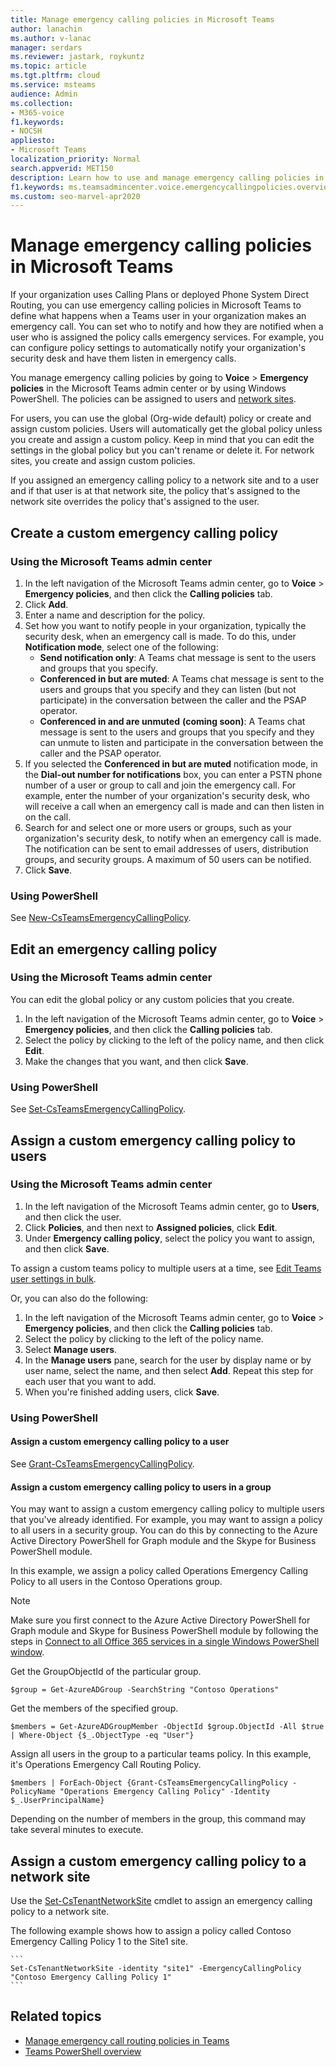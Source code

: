 ```yaml
---
title: Manage emergency calling policies in Microsoft Teams
author: lanachin
ms.author: v-lanac
manager: serdars
ms.reviewer: jastark, roykuntz
ms.topic: article
ms.tgt.pltfrm: cloud
ms.service: msteams
audience: Admin
ms.collection: 
- M365-voice
f1.keywords:
- NOCSH
appliesto: 
- Microsoft Teams
localization_priority: Normal
search.appverid: MET150
description: Learn how to use and manage emergency calling policies in Microsoft Teams to define what happens when a Teams user in your organization makes an emergency call. 
f1.keywords: ms.teamsadmincenter.voice.emergencycallingpolicies.overview
ms.custom: seo-marvel-apr2020
---
```


# Manage emergency calling policies in Microsoft Teams

If your organization uses Calling Plans or deployed Phone System Direct Routing, you can use emergency calling policies in Microsoft Teams to define what happens when a Teams user in your organization makes an emergency call. You can set who to notify and how they are notified when a user who is assigned the policy calls emergency services. For example, you can configure policy settings to automatically notify your organization's security desk and have them listen in emergency calls.  

You manage emergency calling policies by going to **Voice** > **Emergency policies** in the Microsoft Teams admin center or by using Windows PowerShell. The policies can be assigned to users and [network sites](cloud-voice-network-settings.md).

For users, you can use the global (Org-wide default) policy or create and assign custom policies. Users will automatically get the global policy unless you create and assign a custom policy. Keep in mind that you can edit the settings in the global policy but you can't rename or delete it. For network sites, you create and assign custom policies.

If you assigned an emergency calling policy to a network site and to a user and if that user is at that network site, the policy that's assigned to the network site overrides the policy that's assigned to the user.

## Create a custom emergency calling policy

### Using the Microsoft Teams admin center

1. In the left navigation of the Microsoft Teams admin center, go to **Voice** > **Emergency policies**, and then click the **Calling policies** tab.
2. Click **Add**.
3. Enter a name and description for the policy.
4. Set how you want to notify people in your organization, typically the security desk, when an emergency call is made. To do this, under **Notification mode**, select one of the following:
    - **Send notification only**: A Teams chat message is sent to the users and groups that you specify.
    - **Conferenced in but are muted**: A Teams chat message is sent to the users and groups that you specify and they can listen (but not participate) in the conversation between the caller and the PSAP operator.
    - **Conferenced in and are unmuted** **(coming soon)**: A Teams chat message is sent to the users and groups that you specify and they can unmute to listen and participate in the conversation between the caller and the PSAP operator.
5.  If you selected the **Conferenced in but are muted** notification mode, in the **Dial-out number for notifications** box, you can enter a PSTN phone number of a user or group to call and join the emergency call. For example, enter the number of your organization's security desk, who will receive a call when an emergency call is made and can then listen in on the call.
6. Search for and select one or more users or groups, such as your organization's security desk, to notify when an emergency call is made.  The notification can be sent to email addresses of users, distribution groups, and security groups. A maximum of 50 users can be notified.
7. Click **Save**.

### Using PowerShell

See [New-CsTeamsEmergencyCallingPolicy](https://docs.microsoft.com/powershell/module/skype/new-csteamsemergencycallingpolicy).

## Edit an emergency calling policy

### Using the Microsoft Teams admin center

You can edit the global policy or any custom policies that you create.

1. In the left navigation of the Microsoft Teams admin center, go to **Voice** > **Emergency policies**, and then click the **Calling policies** tab.
2. Select the policy by clicking to the left of the policy name, and then click **Edit**.
3. Make the changes that you want, and then click **Save**.

### Using PowerShell

See [Set-CsTeamsEmergencyCallingPolicy](https://docs.microsoft.com/powershell/module/skype/set-csteamsemergencycallingpolicy).

## Assign a custom emergency calling policy to users

### Using the Microsoft Teams admin center

1. In the left navigation of the Microsoft Teams admin center, go to **Users**, and then click the user.
2. Click **Policies**, and then next to **Assigned policies**, click **Edit**.
3. Under **Emergency calling policy**, select the policy you want to assign, and then click **Save**.

To assign a custom teams policy to multiple users at a time, see [Edit Teams user settings in bulk](edit-user-settings-in-bulk.md).

Or, you can also do the following:

1. In the left navigation of the Microsoft Teams admin center, go to **Voice** > **Emergency policies**, and then click the **Calling policies** tab.
2. Select the policy by clicking to the left of the policy name.
3. Select **Manage users**.
4. In the **Manage users** pane, search for the user by display name or by user name, select the name, and then select **Add**. Repeat this step for each user that you want to add.
5. When you're finished adding users, click **Save**.

### Using PowerShell

#### Assign a custom emergency calling policy to a user

See [Grant-CsTeamsEmergencyCallingPolicy](https://docs.microsoft.com/powershell/module/skype/grant-csteamsemergencycallingpolicy).

#### Assign a custom emergency calling policy to users in a group

You may want to assign a custom emergency calling policy to multiple users that you've already identified. For example, you may want to assign a policy to all users in a security group. You can do this by connecting to the Azure Active Directory PowerShell for Graph module and the Skype for Business PowerShell module.

In this example, we assign a policy called Operations Emergency Calling Policy to all users in the Contoso Operations group.  

> [!NOTE]
> Make sure you first connect to the Azure Active Directory PowerShell for Graph module and Skype for Business PowerShell module by following the steps in [Connect to all Office 365 services in a single Windows PowerShell window](https://docs.microsoft.com/office365/enterprise/powershell/connect-to-all-office-365-services-in-a-single-windows-powershell-window).

Get the GroupObjectId of the particular group.
```
$group = Get-AzureADGroup -SearchString "Contoso Operations"
```
Get the members of the specified group.
```
$members = Get-AzureADGroupMember -ObjectId $group.ObjectId -All $true | Where-Object {$_.ObjectType -eq "User"}
```
Assign all users in the group to a particular teams policy. In this example, it's Operations Emergency Call Routing Policy.
```
$members | ForEach-Object {Grant-CsTeamsEmergencyCallingPolicy -PolicyName "Operations Emergency Calling Policy" -Identity $_.UserPrincipalName}
``` 
Depending on the number of members in the group, this command may take several minutes to execute.

## Assign a custom emergency calling policy to a network site

Use the [Set-CsTenantNetworkSite](https://docs.microsoft.com/powershell/module/skype/set-cstenantnetworksite) cmdlet to assign an emergency calling policy to a network site.

The following example shows how to assign a policy called Contoso Emergency Calling Policy 1 to the Site1 site.

    ```
    Set-CsTenantNetworkSite -identity "site1" -EmergencyCallingPolicy "Contoso Emergency Calling Policy 1"
    ```

## Related topics

- [Manage emergency call routing policies in Teams](manage-emergency-call-routing-policies.md)
- [Teams PowerShell overview](teams-powershell-overview.md)
